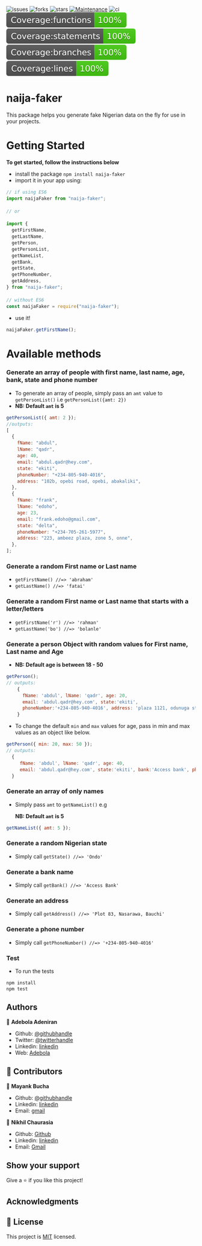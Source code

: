 ![issues](https://img.shields.io/github/issues/onedebos/naija-faker) ![forks](https://img.shields.io/github/forks/onedebos/naija-faker) ![stars](https://img.shields.io/github/stars/onedebos/naija-faker?&color=brightgreen) [![Maintenance](https://img.shields.io/badge/Maintained%3F-yes-green.svg)](https://GitHub.com/onedebos/naija-faker) ![ci](https://travis-ci.com/onedebos/naija-faker.svg?branch=master)
![test](/badges/badge-functions.svg) ![test](/badges/badge-statements.svg) ![test](/badges/badge-branches.svg) ![test](/badges/badge-lines.svg)

# naija-faker

This package helps you generate fake Nigerian data on the fly for use in your projects.

# Getting Started

**To get started, follow the instructions below**

- install the package `npm install naija-faker`
- import it in your app using:

```js
// if using ES6
import naijaFaker from "naija-faker";

// or

import {
  getFirstName,
  getLastName,
  getPerson,
  getPersonList,
  getNameList,
  getBank,
  getState,
  getPhoneNumber,
  getAddress,
} from "naija-faker";

// without ES6
const naijaFaker = require("naija-faker");
```

- use it!

```js
naijaFaker.getFirstName();
```

# Available methods

### Generate an array of people with first name, last name, age, bank, state and phone number

- To generate an array of people, simply pass an `amt` value to `getPersonList()` i.e `getPersonList({amt: 2})`
- **NB: Default `amt` is 5**

```js
getPersonList({ amt: 2 });
//outputs:
[
  {
    fName: "abdul",
    lName: "qadr",
    age: 40,
    email: "abdul.qadr@hey.com",
    state: "ekiti",
    phoneNumber: "+234-805-940-4016",
    address: "102b, opebi road, opebi, abakaliki",
  },
  {
    fName: "frank",
    lName: "edoho",
    age: 23,
    email: "frank.edoho@gmail.com",
    state: "delta",
    phoneNumber: "+234-705-261-5977",
    address: "223, ambeez plaza, zone 5, onne",
  },
];
```

### Generate a random First name or Last name

- `getFirstName() //=> 'abraham'`
- `getLastName() //=> 'fatai'`

### Generate a random First name or Last name that starts with a letter/letters

- `getFirstName('r') //=> 'rahman'`
- `getLastName('bo') //=> 'bolanle'`

### Generate a person Object with random values for First name, Last name and Age

- **NB: Default age is between 18 - 50**

```js
getPerson();
// outputs:
    {
      fName: 'abdul', lName: 'qadr', age: 20,
      email: 'abdul.qadr@hey.com', state:'ekiti',
      phoneNumber:'+234-805-940-4016', address: 'plaza 1121, odunuga street, igboho'
    }

```

- To change the default `min` and `max` values for age, pass in min and max values as an object like below.

```js
getPerson({ min: 20, max: 50 });
// outputs:
  {
     fName: 'abdul', lName: 'qadr', age: 40,
     email: 'abdul.qadr@hey.com', state:'ekiti', bank:'Access bank', phoneNumber:'+234-805-940-4016', address: '9329, stanton oval, kwara, kosofe'
  }

```

### Generate an array of only names

- Simply pass `amt` to `getNameList()` e.g

  **NB: Default `amt` is 5**

```js
getNameList({ amt: 5 });
```

### Generate a random Nigerian state

- Simply call `getState() //=> 'Ondo'`

### Generate a bank name

- Simply call `getBank() //=> 'Access Bank'`

### Generate an address

- Simply call `getAddress() //=> 'Plot 83, Nasarawa, Bauchi'`

### Generate a phone number

- Simply call `getPhoneNumber() //=> '+234-805-940-4016'`

### Test

- To run the tests

```
npm install
npm test
```

## Authors

👤 **Adebola Adeniran**

- Github: [@githubhandle](https://github.com/onedebos)
- Twitter: [@twitterhandle](https://twitter.com/debosthefirst)
- Linkedin: [linkedin](https://www.linkedin.com/in/adebola-niran/)
- Web: [Adebola](https://adebola.dev)

## 🤝 Contributors

👤 **Mayank Bucha**

- Github: [@githubhandle](https://github.com/mayankbucha)
- Linkedin: [linkedin](https://www.linkedin.com/in/mayank-bucha-a50958174/)
- Email: [gmail](mayankbucha01@gmail.com)

👤 **Nikhil Chaurasia**

- Github: [Github](https://github.com/nikhil-chaurasia14)
- Linkedin: [linkedin](https://www.linkedin.com/in/nikhil-chaurasia-613755192)
- Email: [Gmail](nikhil.chaurasia140298@gmail.com)

## Show your support

Give a ⭐️ if you like this project!

## Acknowledgments

## 📝 License

This project is [MIT](lic.url) licensed.
